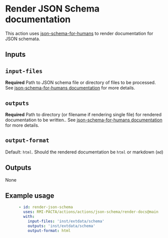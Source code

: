 # Render JSON Schema documentation

This action uses [json-schema-for-humans](https://github.com/coveooss/json-schema-for-humans) to render documentation for JSON schemata.

## Inputs

## `input-files`

**Required**
Path to JSON schema file or directory of files to be processed.
See [json-schema-for-humans documentation](https://github.com/coveooss/json-schema-for-humans?tab=readme-ov-file#usage) for more details.

## `outputs`

**Required**
Path to directory (or filename if rendering single file) for rendered documentation to be written..
See [json-schema-for-humans documentation](https://github.com/coveooss/json-schema-for-humans?tab=readme-ov-file#usage) for more details.

## `output-format`

Default: `html`.
Should the rendered documentation be `html` or markdown (`md`)

## Outputs

None

## Example usage

```yaml
      - id: render-json-schema
        uses: RMI-PACTA/actions/actions/json-schema/render-docs@main
        with:
          input-files: 'inst/extdata/schema'
          outputs: 'inst/extdata/schema'
          output-format: html
```

